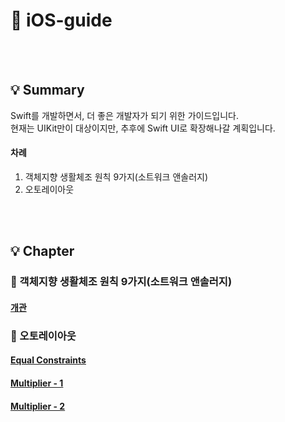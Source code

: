 # 🐣 iOS-guide
<br></br>
## 💡 Summary
Swift를 개발하면서, 더 좋은 개발자가 되기 위한 가이드입니다.</br>
현재는 UIKit만이 대상이지만, 추후에 Swift UI로 확장해나갈 계획입니다.
</br>
#### 차례
1. 객체지향 생활체조 원칙 9가지(소트워크 앤솔러지)</br>
2. 오토레이아웃</br>

<br></br>
## 💡 Chapter

### 🍎 객체지향 생활체조 원칙 9가지(소트워크 앤솔러지)
#### [개관](https://hasensprung.tistory.com/103)

### 🍎 오토레이아웃
#### [Equal Constraints](https://hasensprung.tistory.com/99)
#### [Multiplier - 1](https://hasensprung.tistory.com/100)
#### [Multiplier - 2](https://hasensprung.tistory.com/101)
